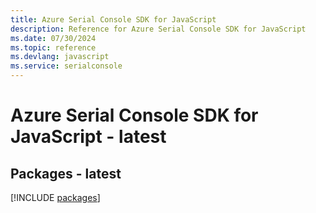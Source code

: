 ```yaml
---
title: Azure Serial Console SDK for JavaScript
description: Reference for Azure Serial Console SDK for JavaScript
ms.date: 07/30/2024
ms.topic: reference
ms.devlang: javascript
ms.service: serialconsole
---
```

# Azure Serial Console SDK for JavaScript - latest
## Packages - latest
[!INCLUDE [packages](serial-console-index.md)]